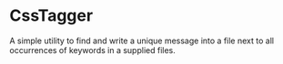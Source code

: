 # CssTagger
A simple utility to find and write a unique message into a file next to all occurrences of keywords in a supplied files.
